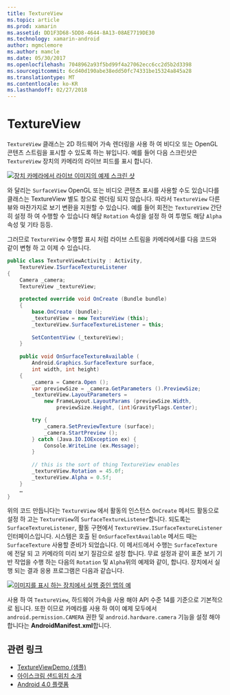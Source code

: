 ```yaml
---
title: TextureView
ms.topic: article
ms.prod: xamarin
ms.assetid: DD1F3D68-5DD8-4644-8A13-08AE7719DE30
ms.technology: xamarin-android
author: mgmclemore
ms.author: mamcle
ms.date: 05/30/2017
ms.openlocfilehash: 7048962a93f5bd99f4a27062ecc6cc2d5b2d3398
ms.sourcegitcommit: 6cd40d190abe38edd50fc74331be15324a845a28
ms.translationtype: MT
ms.contentlocale: ko-KR
ms.lasthandoff: 02/27/2018
---
```

# <a name="textureview"></a>TextureView

`TextureView` 클래스는 2D 하드웨어 가속 렌더링을 사용 하 여 비디오 또는 OpenGL 콘텐츠 스트림을 표시할 수 있도록 하는 뷰입니다. 예를 들어 다음 스크린샷은 `TextureView` 장치의 카메라의 라이브 피드를 표시 합니다.

[![장치 카메라에서 라이브 이미지의 예제 스크린 샷](texture-view-images/22-textureviewcamera.png)](texture-view-images/22-textureviewcamera.png)

와 달리는 `SurfaceView` OpenGL 또는 비디오 콘텐츠 표시를 사용할 수도 있습니다를 클래스는 TextureView 별도 창으로 렌더링 되지 않습니다.
따라서 `TextureView` 다른 뷰와 마찬가지로 보기 변환을 지원할 수 있습니다. 예를 들어 회전는 `TextureView` 간단히 설정 하 여 수행할 수 있습니다 해당 `Rotation` 속성을 설정 하 여 투명도 해당 `Alpha` 속성 및 기타 등등.

그러므로 `TextureView` 수행할 표시 처럼 라이브 스트림을 카메라에서를 다음 코드와 같이 변형 하 고 이제 수 있습니다.

```csharp
public class TextureViewActivity : Activity,
    TextureView.ISurfaceTextureListener
{
    Camera _camera;
    TextureView _textureView;
       
    protected override void OnCreate (Bundle bundle)
    {
        base.OnCreate (bundle);
        _textureView = new TextureView (this);
        _textureView.SurfaceTextureListener = this;
           
        SetContentView (_textureView);
    }
       
    public void OnSurfaceTextureAvailable (
        Android.Graphics.SurfaceTexture surface,
        int width, int height)
    {
        _camera = Camera.Open ();
        var previewSize = _camera.GetParameters ().PreviewSize;
        _textureView.LayoutParameters =
            new FrameLayout.LayoutParams (previewSize.Width,
                previewSize.Height, (int)GravityFlags.Center);

        try {
            _camera.SetPreviewTexture (surface);
            _camera.StartPreview ();
        } catch (Java.IO.IOException ex) {
            Console.WriteLine (ex.Message);
        }
           
        // this is the sort of thing TextureView enables
        _textureView.Rotation = 45.0f;
        _textureView.Alpha = 0.5f;
    }
    …
}
```

위의 코드 만듭니다는 `TextureView` 에서 활동의 인스턴스 `OnCreate` 메서드 활동으로 설정 하 고는 `TextureView`의 `SurfaceTextureListener`합니다. 되도록는 `SurfaceTextureListener`, 활동 구현에서 `TextureView.ISurfaceTextureListener` 인터페이스입니다. 시스템은 호출 된 `OnSurfaceTextAvailable` 메서드 때는 `SurfaceTexture` 사용할 준비가 되었습니다. 이 메서드에서 수행는 `SurfaceTexture` 에 전달 되 고 카메라의 미리 보기 질감으로 설정 합니다. 무료 설정과 같이 표준 보기 기반 작업을 수행 하는 다음의 `Rotation` 및 `Alpha`위의 예제와 같이, 합니다. 장치에서 실행 되는 결과 응용 프로그램은 다음과 같습니다.

[![이미지를 표시 하는 장치에서 실행 중인 앱의 예](texture-view-images/17-textureviewdemo.png)](texture-view-images/17-textureviewdemo.png)

사용 하 여 `TextureView`, 하드웨어 가속을 사용 해야 API 수준 14를 기준으로 기본적으로 됩니다. 또한 이므로 카메라를 사용 하 여이 예제 모두에서 `android.permission.CAMERA` 권한 및 `android.hardware.camera` 기능을 설정 해야 합니다는 **AndroidManifest.xml**합니다.



## <a name="related-links"></a>관련 링크

- [TextureViewDemo (샘플)](https://developer.xamarin.com/samples/monodroid/TextureViewDemo/)
- [아이스크림 샌드위치 소개](http://www.android.com/about/ice-cream-sandwich/)
- [Android 4.0 플랫폼](http://developer.android.com/sdk/android-4.0.html)
